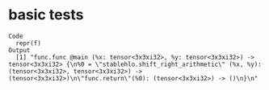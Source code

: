 # basic tests

    Code
      repr(f)
    Output
      [1] "func.func @main (%x: tensor<3x3xi32>, %y: tensor<3x3xi32>) -> tensor<3x3xi32> {\n%0 = \"stablehlo.shift_right_arithmetic\" (%x, %y): (tensor<3x3xi32>, tensor<3x3xi32>) -> (tensor<3x3xi32>)\n\"func.return\"(%0): (tensor<3x3xi32>) -> ()\n}\n"

